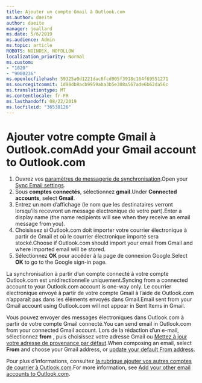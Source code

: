 ```yaml
---
title: Ajouter un compte Gmail à Outlook.com
ms.author: daeite
author: daeite
manager: joallard
ms.date: 5/6/2019
ms.audience: Admin
ms.topic: article
ROBOTS: NOINDEX, NOFOLLOW
localization_priority: Normal
ms.custom:
- "1820"
- "9000236"
ms.openlocfilehash: 59325a0d1221dac6fcd905f3918c164f69551271
ms.sourcegitcommit: 1d98db8acb9959aba3b5e308a567ade6b62da56c
ms.translationtype: MT
ms.contentlocale: fr-FR
ms.lasthandoff: 08/22/2019
ms.locfileid: "36538126"
---
```

# <a name="add-your-gmail-account-to-outlookcom"></a><span data-ttu-id="ec40d-102">Ajouter votre compte Gmail à Outlook.com</span><span class="sxs-lookup"><span data-stu-id="ec40d-102">Add your Gmail account to Outlook.com</span></span>

1. <span data-ttu-id="ec40d-103">Ouvrez vos [paramètres de messagerie de synchronisation](https://go.microsoft.com/fwlink/?linkid=875264).</span><span class="sxs-lookup"><span data-stu-id="ec40d-103">Open your [Sync Email settings](https://go.microsoft.com/fwlink/?linkid=875264).</span></span>
2. <span data-ttu-id="ec40d-104">Sous **comptes connectés**, sélectionnez **gmail**.</span><span class="sxs-lookup"><span data-stu-id="ec40d-104">Under **Connected accounts**, select **Gmail**.</span></span>
3. <span data-ttu-id="ec40d-105">Entrez un nom d’affichage (le nom que les destinataires verront lorsqu’ils recevront un message électronique de votre part).</span><span class="sxs-lookup"><span data-stu-id="ec40d-105">Enter a display name (the name recipients will see when they receive an email message from you).</span></span>
4. <span data-ttu-id="ec40d-106">Choisissez si Outlook.com doit importer votre courrier électronique à partir de Gmail et où le courrier électronique importé sera stocké.</span><span class="sxs-lookup"><span data-stu-id="ec40d-106">Choose if Outlook.com should import your email from Gmail and where imported email will be stored.</span></span>
5. <span data-ttu-id="ec40d-107">Sélectionnez **OK** pour accéder à la page de connexion Google.</span><span class="sxs-lookup"><span data-stu-id="ec40d-107">Select **OK** to go to the Google sign-in page.</span></span>

<span data-ttu-id="ec40d-108">La synchronisation à partir d’un compte connecté à votre compte Outlook.com est unidirectionnelle uniquement.</span><span class="sxs-lookup"><span data-stu-id="ec40d-108">Syncing from a connected account to your Outlook.com account is one-way only.</span></span> <span data-ttu-id="ec40d-109">Le courrier électronique envoyé à partir de votre compte Gmail à l’aide de Outlook.com n’apparaît pas dans les éléments envoyés dans Gmail.</span><span class="sxs-lookup"><span data-stu-id="ec40d-109">Email sent from your Gmail account using Outlook.com will not appear in Sent Items in Gmail.</span></span>

<span data-ttu-id="ec40d-110">Vous pouvez envoyer des messages électroniques dans Outlook.com à partir de votre compte Gmail connecté.</span><span class="sxs-lookup"><span data-stu-id="ec40d-110">You can send email in Outlook.com from your connected Gmail account.</span></span> <span data-ttu-id="ec40d-111">Lors de la rédaction d’un e-mail, sélectionnez **from** , puis choisissez votre adresse Gmail ou [Mettez à jour votre adresse de provenance par défaut](https://go.microsoft.com/fwlink/?linkid=875264).</span><span class="sxs-lookup"><span data-stu-id="ec40d-111">When composing an email, select **From** and choose your Gmail address, or [update your default From address](https://go.microsoft.com/fwlink/?linkid=875264).</span></span>

<span data-ttu-id="ec40d-112">Pour plus d’informations, consultez [la rubrique ajouter vos autres comptes de courrier à Outlook.com](https://support.office.com/article/c5224df4-5885-4e79-91ba-523aa743f0ba?wt.mc_id=Office_Outlook_com_Alchemy).</span><span class="sxs-lookup"><span data-stu-id="ec40d-112">For more information, see [Add your other email accounts to Outlook.com](https://support.office.com/article/c5224df4-5885-4e79-91ba-523aa743f0ba?wt.mc_id=Office_Outlook_com_Alchemy).</span></span>